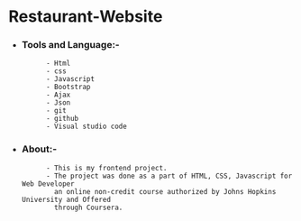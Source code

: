 # Restaurant-Website

- ### Tools and Language:-
            - Html
            - css
            - Javascript
            - Bootstrap
            - Ajax
            - Json
            - git
            - github
            - Visual studio code
            
- ### About:-
            - This is my frontend project.
            - The project was done as a part of HTML, CSS, Javascript for Web Developer 
              an online non-credit course authorized by Johns Hopkins University and Offered 
              through Coursera.
            
              
